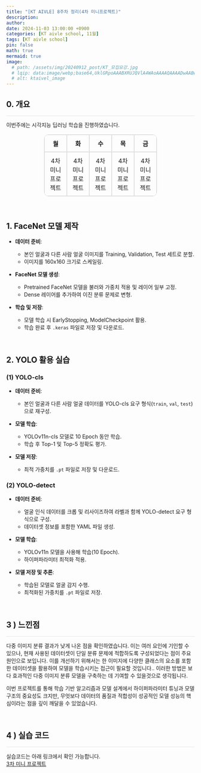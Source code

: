 ```yaml
---
title: "[KT AIVLE] 8주차 정리(4차 미니프로젝트)"
description: 
author:
date: 2024-11-03 13:00:00 +0900
categories: [KT aivle school, 11월]
tags: [KT aivle school]
pin: false
math: true
mermaid: true
image:
  # path: /assets/img/20240912_post/KT_모집요강.jpg
  # lqip: data:image/webp;base64,UklGRpoAAABXRUJQVlA4WAoAAAAQAAAADwAABwAAQUxQSDIAAAARL0AmbZurmr57yyIiqE8oiG0bejIYEQTgqiDA9vqnsUSI6H+oAERp2HZ65qP/VIAWAFZQOCBCAAAA8AEAnQEqEAAIAAVAfCWkAALp8sF8rgRgAP7o9FDvMCkMde9PK7euH5M1m6VWoDXf2FkP3BqV0ZYbO6NA/VFIAAAA
  # alt: ktaivel_image
---
```



## **0. 개요**
<hr style="height: 0.5px; background-color: rgba(0, 0, 0, .1); border: none;" /> 

이번주에는 시각지능 딥러닝 학습을 진행하였습니다.


<div align="center">
  <table border="1" cellspacing="0" cellpadding="10" style="border-collapse: separate; border-radius: 12px; overflow: hidden; text-align: center; width: 60%; border: 1px solid #ddd;">
    <tr>
      <th style="border: 1px solid #ddd; padding: 10px;">월</th>
      <th style="border: 1px solid #ddd; padding: 10px;">화</th>
      <th style="border: 1px solid #ddd; padding: 10px;">수</th>
      <th style="border: 1px solid #ddd; padding: 10px;">목</th>
      <th style="border: 1px solid #ddd; padding: 10px;">금</th>
    </tr>
    <tr>
      <td colspan="1" style="border: 1px solid #ddd; padding: 10px;">4차 미니프로젝트</td>
      <td colspan="1" style="border: 1px solid #ddd; padding: 10px;">4차 미니프로젝트</td>
      <td colspan="1" style="border: 1px solid #ddd; padding: 10px;">4차 미니프로젝트</td>
      <td colspan="1" style="border: 1px solid #ddd; padding: 10px;">4차 미니프로젝트</td>
      <td colspan="1" style="border: 1px solid #ddd; padding: 10px;">4차 미니프로젝트</td>
    </tr>
  </table>
</div>


<br>

## **1. FaceNet 모델 제작**
- **데이터 준비**: 
  - 본인 얼굴과 다른 사람 얼굴 이미지를 Training, Validation, Test 세트로 분할.
  - 이미지를 160x160 크기로 스케일링.

- **FaceNet 모델 생성**:
  - Pretrained FaceNet 모델을 불러와 가중치 적용 및 레이어 일부 고정.
  - Dense 레이어를 추가하여 이진 분류 문제로 변형.

- **학습 및 저장**:
  - 모델 학습 시 EarlyStopping, ModelCheckpoint 활용.
  - 학습 완료 후 `.keras` 파일로 저장 및 다운로드.

<br>

## **2. YOLO 활용 실습**

### **(1) YOLO-cls**
- **데이터 준비**:
  - 본인 얼굴과 다른 사람 얼굴 데이터를 YOLO-cls 요구 형식(`train`, `val`, `test`)으로 재구성.
  
- **모델 학습**:
  - YOLOv11n-cls 모델로 10 Epoch 동안 학습.
  - 학습 후 Top-1 및 Top-5 정확도 평가.

- **모델 저장**:
  - 최적 가중치를 `.pt` 파일로 저장 및 다운로드.

### **(2) YOLO-detect**
- **데이터 준비**:
  - 얼굴 인식 데이터를 크롭 및 리사이즈하여 라벨과 함께 YOLO-detect 요구 형식으로 구성.
  - 데이터셋 정보를 포함한 YAML 파일 생성.

- **모델 학습**:
  - YOLOv11n 모델을 사용해 학습(10 Epoch).
  - 하이퍼파라미터 최적화 적용.

- **모델 저장 및 추론**:
  - 학습된 모델로 얼굴 감지 수행.
  - 최적화된 가중치를 `.pt` 파일로 저장.

<br>

## 3 ) 느낀점
<hr style="height: 0.5px; background-color: rgba(0, 0, 0, .1); border: none;" /> 
다중 이미지 분류 결과가 낮게 나온 점을 확인하였습니다. 이는 여러 요인에 기인할 수 있으나, 현재 사용된 데이터셋이 단일 분류 문제에 적합하도록 구성되었다는 점이 주요 원인으로 보입니다.  
이를 개선하기 위해서는 한 이미지에 다양한 클래스의 요소를 포함한 데이터셋을 활용하여 모델을 학습시키는 접근이 필요할 것입니다..  
이러한 방법은 보다 효과적인 다중 이미지 분류 모델을 구축하는 데 기여할 수 있을것으로 생각됩니다.  

이번 프로젝트를 통해 학습 기반 알고리즘과 모델 설계에서 하이퍼파라미터 튜닝과 모델 구조의 중요성도 크지만, 무엇보다 데이터의 품질과 적합성이 성공적인 모델 성능의 핵심이라는 점을 깊이 깨달을 수 있었습니다.  

<br>

## 4 ) 실습 코드
<hr style="height: 0.5px; background-color: rgba(0, 0, 0, .1); border: none;" /> 

실습코드는 아래 링크에서 확인 가능합니다.    
[3차 미니 프로젝트](https://github.com/Lucky-SeoYounghyun/kt_aivle/tree/main/mini_project_04)